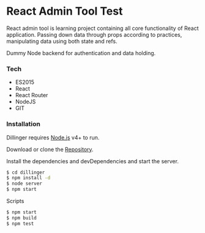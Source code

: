 # React Admin Tool Test

React admin tool is learning project containing all core functionality of React application. Passing down data through props according to practices, manipulating data using both state and refs.

Dummy Node backend for authentication and data holding.


### Tech
* ES2015
* React
* React Router
* NodeJS
* GIT

### Installation

Dillinger requires [Node.js](https://nodejs.org/) v4+ to run.

Download or clone the [Repository](https://github.com/Choffski/React-Admin-Tool).

Install the dependencies and devDependencies and start the server.

```sh
$ cd dillinger
$ npm install -d
$ node server
$ npm start
```
Scripts

```sh
$ npm start
$ npm build
$ npm test
```
